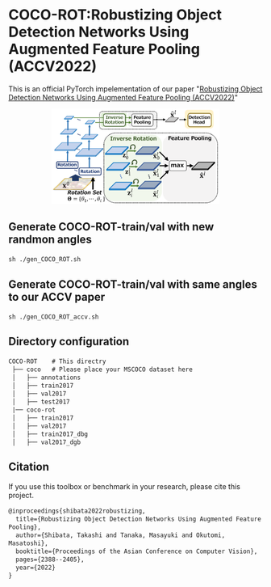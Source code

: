 # COCO-ROT:Robustizing Object Detection Networks Using Augmented Feature Pooling (ACCV2022)
This is an official PyTorch impelementation of our paper  "[Robustizing Object Detection Networks Using Augmented Feature Pooling  (ACCV2022)](https://openaccess.thecvf.com/content/ACCV2022/papers/Shibata_Robustizing_Object_Detection_Networks_Using_Augmented_Feature_Pooling_ACCV_2022_paper.pdf)" 

<p align="center">
<img src="./imgs/cover001.png" width="66%" />
</p>

## Generate COCO-ROT-train/val with new randmon angles
`sh ./gen_COCO_ROT.sh`

## Generate COCO-ROT-train/val with same angles to our ACCV paper
`sh ./gen_COCO_ROT_accv.sh`

## Directory configuration
```
COCO-ROT    # This directry  
 ├── coco   # Please place your MSCOCO dataset here  
 │   ├── annotations  
 │   ├── train2017  
 │   ├── val2017  
 │   ├── test2017   
 |── coco-rot  
 │   ├── train2017  
 │   ├── val2017  
 │   ├── train2017_dbg  
 │   ├── val2017_dgb  
```

## Citation
If you use this toolbox or benchmark in your research, please cite this project.  
```
@inproceedings{shibata2022robustizing,  
  title={Robustizing Object Detection Networks Using Augmented Feature Pooling},  
  author={Shibata, Takashi and Tanaka, Masayuki and Okutomi, Masatoshi},  
  booktitle={Proceedings of the Asian Conference on Computer Vision},  
  pages={2388--2405},  
  year={2022}  
}
```
